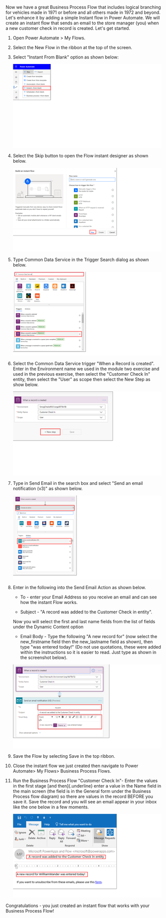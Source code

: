 Now we have a great Business Process Flow that includes logical
branching for vehicles made in 1971 or before and all others made in
1972 and beyond. Let's enhance it by adding a simple Instant flow in
Power Automate. We will create an instant flow that sends an email to
the store manager (you) when a new customer check in record is created.
Let's get started.

1. Open Power Automate > My Flows.

1. Select the New Flow in the ribbon at the top of the screen.

1. Select "Instant From Blank" option as shown below:

	![Select instant from blank Flow option in dialog](../media/18-create-instant-flow-dialog.png)

1. Select the Skip button to open the Flow instant designer as
shown below.

	![Select Skip button to enter flow designer](../media/19-select-skip-button-enter-flow-designer.png)

1. Type Common Data Service in the Trigger Search dialog as shown
below.

	![Search for common data service](../media/20-search-common-data-service.png)

1. Select the Common Data Service trigger "When a Record is created".
Enter in the Environment name we used in the module two exercise and
used in the previous exercise, then select the "Customer Check In"
entity, then select the "User" as scope then select the New Step as show
below.

	![Common Data Service Record created trigger with values completed](../media/21-fill-out-record-created-trigger.png)

1. Type in Send Email in the search box and select "Send an email notification (v3)" as shown below.

	![Search for Send Email action by typing send email in search dialog](../media/22-send-email-action.png)

1. Enter in the following into the Send Email Action as shown below.

	-   To - enter your Email Address so you receive an email and can see how the instant Flow works.

	-   Subject - "A record was added to the Customer Check in entity".

	Now you will select the first and last name fields from the list of fields under the Dynamic Content option

	-   Email Body - Type the following "A new record for" (now select the new_firstname field then the new_lastname field as shown), then type "was entered today!" (Do not use quotations, these were added within the instructions so it is easier to read. Just type as shown in the screenshot below).

	![Send email with values added](../media/23-fill-out-send-email-action.png)

1. Save the Flow by selecting Save in the top ribbon.

1. Close the instant flow we just created then navigate to Power Automate> My Flows> Business Process Flows.

1. Run the Business Process Flow "Customer Check In"- Enter the
values in the first stage [and then]{.underline} enter a value in the
Name field in the main screen (the field is in the General form under
the Business Process flow diagram) so there are values in the record
BEFORE you save it. Save the record and you will see an email appear in
your inbox like the one below in a few moments.

	![Received email notification message in Outlook email message](../media/24-received-email-notification.png)

Congratulations - you just created an instant flow that works with your Business Process Flow!

